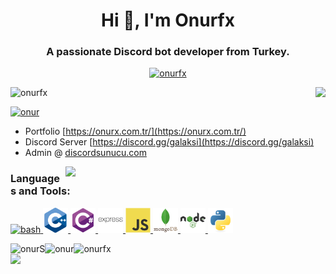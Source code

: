 <h1 align="center">Hi 👋, I'm Onurfx</h1>
<h3 align="center">A passionate Discord bot developer from Turkey.</h3>
<p align="center"> <a href="https://github.com/ryo-ma/github-profile-trophy"><img src="https://github-profile-trophy.vercel.app/?username=onurfx" alt="onurfx" /></a> </p>

<img align="right" height="150" src="https://i.imgflip.com/65efzo.gif"  />
<p align="left"> <img src="https://komarev.com/ghpvc/?username=onurfx&label=Profile%20views&color=1d1f20&style=flat-square" alt="onurfx" /> </p>
<p align="left"> <a href="https://twitter.com/narizinhodf" target="blank"><img src="https://img.shields.io/twitter/follow/onurfx?logo=twitter&style=for-the-badge" alt="onur" /></a> </p>

- Portfolio [https://onurx.com.tr/](https://onurx.com.tr/)
- Discord Server [https://discord.gg/galaksi](https://discord.gg/galaksi)
- Admin @ [discordsunucu.com](https://discordsunucu.com)

<img align="right" width="400px" src="https://user-images.githubusercontent.com/77089894/206934975-0e140d74-3d5e-4e2f-afde-c6e372e5274b.gif">



<h3 align="left">Languages and Tools:</h3>
<p align="left"> 
<a href="https://www.gnu.org/software/bash/" target="_blank" rel="noreferrer"> <img src="https://www.vectorlogo.zone/logos/gnu_bash/gnu_bash-icon.svg" alt="bash" width="40" height="40"/> </a> 
<a href="https://www.w3schools.com/cpp/" target="_blank" rel="noreferrer"> <img src="https://raw.githubusercontent.com/devicons/devicon/master/icons/cplusplus/cplusplus-original.svg" alt="cplusplus" width="40" height="40"/> </a> 
<a href="https://www.w3schools.com/cs/" target="_blank" rel="noreferrer"> <img src="https://raw.githubusercontent.com/devicons/devicon/master/icons/csharp/csharp-original.svg" alt="csharp" width="40" height="40"/> </a> 
<a href="https://expressjs.com" target="_blank" rel="noreferrer"> <img src="https://raw.githubusercontent.com/devicons/devicon/master/icons/express/express-original-wordmark.svg" alt="express" width="40" height="40"/> </a> 
<a href="https://developer.mozilla.org/en-US/docs/Web/JavaScript" target="_blank" rel="noreferrer"> <img src="https://raw.githubusercontent.com/devicons/devicon/master/icons/javascript/javascript-original.svg" alt="javascript" width="40" height="40"/> </a> 
<a href="https://www.mongodb.com/" target="_blank" rel="noreferrer"> <img src="https://raw.githubusercontent.com/devicons/devicon/master/icons/mongodb/mongodb-original-wordmark.svg" alt="mongodb" width="40" height="40"/> </a> 
<a href="https://nodejs.org" target="_blank" rel="noreferrer"> <img src="https://raw.githubusercontent.com/devicons/devicon/master/icons/nodejs/nodejs-original-wordmark.svg" alt="nodejs" width="40" height="40"/> </a> 
<a href="https://www.python.org" target="_blank" rel="noreferrer"> <img src="https://raw.githubusercontent.com/devicons/devicon/master/icons/python/python-original.svg" alt="python" width="40" height="40"/> </a> 
</p>

<p><img align="left" src="https://github-readme-stats.vercel.app/api/top-langs?username=onurfx&show_icons=true&theme=dark&locale=en&layout=compact" alt="onurS" /></p>

<p> <img align="left" src="https://github-readme-stats.vercel.app/api?username=onurfx&show_icons=true&theme=dark&locale=en" alt="onur" /></p>

<p><img align="left" src="https://github-readme-streak-stats.herokuapp.com/?user=onurfx&theme=dark" alt="onurfx" /></p>

</br>

<div align="left"><img src="https://spotify-github-profile.vercel.app/api/view?uid=31ccodzyfd7fmuwfzxc3hrouei74&cover_image=true&theme=default&show_offline=false&background_color=121212&bar_color=53b14f&bar_color_cover=true" /></div>  
